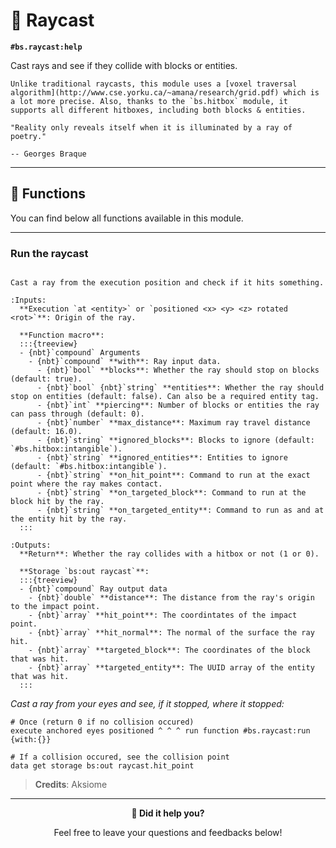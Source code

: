 # 🔦 Raycast

**`#bs.raycast:help`**

Cast rays and see if they collide with blocks or entities.

```{note}
Unlike traditional raycasts, this module uses a [voxel traversal algorithm](http://www.cse.yorku.ca/~amana/research/grid.pdf) which is a lot more precise. Also, thanks to the `bs.hitbox` module, it supports all different hitboxes, including both blocks & entities.
```

```{epigraph}
"Reality only reveals itself when it is illuminated by a ray of poetry."

-- Georges Braque
```

---

## 🔧 Functions

You can find below all functions available in this module.

---

### Run the raycast

```{function} #bs.raycast:run {with:{}}

Cast a ray from the execution position and check if it hits something.

:Inputs:
  **Execution `at <entity>` or `positioned <x> <y> <z> rotated <rot>`**: Origin of the ray.

  **Function macro**:
  :::{treeview}
  - {nbt}`compound` Arguments
    - {nbt}`compound` **with**: Ray input data.
      - {nbt}`bool` **blocks**: Whether the ray should stop on blocks (default: true).
      - {nbt}`bool` {nbt}`string` **entities**: Whether the ray should stop on entities (default: false). Can also be a required entity tag.
      - {nbt}`int` **piercing**: Number of blocks or entities the ray can pass through (default: 0).
      - {nbt}`number` **max_distance**: Maximum ray travel distance (default: 16.0).
      - {nbt}`string` **ignored_blocks**: Blocks to ignore (default: `#bs.hitbox:intangible`).
      - {nbt}`string` **ignored_entities**: Entities to ignore (default: `#bs.hitbox:intangible`).
      - {nbt}`string` **on_hit_point**: Command to run at the exact point where the ray makes contact.
      - {nbt}`string` **on_targeted_block**: Command to run at the block hit by the ray.
      - {nbt}`string` **on_targeted_entity**: Command to run as and at the entity hit by the ray.
  :::

:Outputs:
  **Return**: Whether the ray collides with a hitbox or not (1 or 0).

  **Storage `bs:out raycast`**:
  :::{treeview}
  - {nbt}`compound` Ray output data
    - {nbt}`double` **distance**: The distance from the ray's origin to the impact point.
    - {nbt}`array` **hit_point**: The coordintates of the impact point.
    - {nbt}`array` **hit_normal**: The normal of the surface the ray hit.
    - {nbt}`array` **targeted_block**: The coordinates of the block that was hit.
    - {nbt}`array` **targeted_entity**: The UUID array of the entity that was hit.
  :::
```

*Cast a ray from your eyes and see, if it stopped, where it stopped:*

```mcfunction
# Once (return 0 if no collision occured)
execute anchored eyes positioned ^ ^ ^ run function #bs.raycast:run {with:{}}

# If a collision occured, see the collision point
data get storage bs:out raycast.hit_point
```

> **Credits**: Aksiome

---

<div id="gs-comments" align=center>

**💬 Did it help you?**

Feel free to leave your questions and feedbacks below!

</div>
